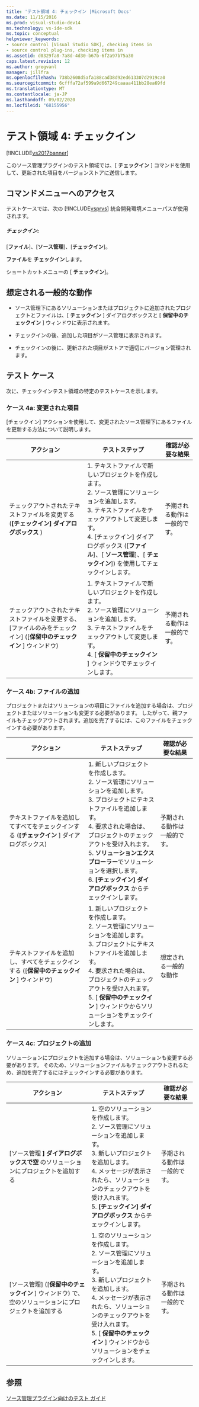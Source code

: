 ```yaml
---
title: 'テスト領域 4: チェックイン |Microsoft Docs'
ms.date: 11/15/2016
ms.prod: visual-studio-dev14
ms.technology: vs-ide-sdk
ms.topic: conceptual
helpviewer_keywords:
- source control [Visual Studio SDK], checking items in
- source control plug-ins, checking items in
ms.assetid: d0329fa8-7a8d-4d30-b67b-6f2a97b75a30
caps.latest.revision: 12
ms.author: gregvanl
manager: jillfra
ms.openlocfilehash: 738b2608d5afa188cad38d92ed613307d2919ca0
ms.sourcegitcommit: 6cfffa72af599a9d667249caaaa411bb28ea69fd
ms.translationtype: MT
ms.contentlocale: ja-JP
ms.lasthandoff: 09/02/2020
ms.locfileid: "68155956"
---
```

# <a name="test-area-4-check-in"></a>テスト領域 4: チェックイン
[!INCLUDE[vs2017banner](../../includes/vs2017banner.md)]

このソース管理プラグインのテスト領域では、[ **チェックイン** ] コマンドを使用して、更新された項目をバージョンストアに送信します。  
  
## <a name="command-menu-access"></a>コマンドメニューへのアクセス  
 テストケースでは、次の [!INCLUDE[vsprvs](../../includes/vsprvs-md.md)] 統合開発環境メニューパスが使用されます。  
  
##### <a name="check-in"></a>チェックイン:  
 [**ファイル**]、[**ソース管理**]、[**チェックイン**]。  
  
 **ファイル**を **チェックイン**します。  
  
 ショートカットメニューの [ **チェックイン**]。  
  
## <a name="common-expected-behavior"></a>想定される一般的な動作  
  
- ソース管理下にあるソリューションまたはプロジェクトに追加されたプロジェクトとファイルは、[ **チェックイン** ] ダイアログボックスと [ **保留中のチェックイン** ] ウィンドウに表示されます。  
  
- チェックインの後、追加した項目がソース管理に表示されます。  
  
- チェックインの後に、更新された項目がストアで適切にバージョン管理されます。  
  
## <a name="test-cases"></a>テスト ケース  
 次に、チェックインテスト領域の特定のテストケースを示します。  
  
### <a name="case-4a-modified-items"></a>ケース 4a: 変更された項目  
 [チェックイン] アクションを使用して、変更されたソース管理下にあるファイルを更新する方法について説明します。  
  
|アクション|テストステップ|確認が必要な結果|  
|------------|----------------|--------------------------------|  
|チェックアウトされたテキストファイルを変更する (**[チェックイン] ダイアログボックス** )|1. テキストファイルで新しいプロジェクトを作成します。<br />2. ソース管理にソリューションを追加します。<br />3. テキストファイルをチェックアウトして変更します。<br />4. [チェックイン] ダイアログボックス ([**ファイル**]、[ **ソース管理**]、[ **チェックイン**]) を使用してチェックインします。|予期される動作は一般的です。|  
|チェックアウトされたテキストファイルを変更する、[ファイルのみをチェックイン] ([**保留中のチェックイン** ] ウィンドウ)|1. テキストファイルで新しいプロジェクトを作成します。<br />2. ソース管理にソリューションを追加します。<br />3. テキストファイルをチェックアウトして変更します。<br />4. [ **保留中のチェックイン** ] ウィンドウでチェックインします。|予期される動作は一般的です。|  
  
### <a name="case-4b-adding-files"></a>ケース 4b: ファイルの追加  
 プロジェクトまたはソリューションの項目にファイルを追加する場合は、プロジェクトまたはソリューションも変更する必要があります。 したがって、親ファイルもチェックアウトされます。追加を完了するには、このファイルをチェックインする必要があります。  
  
|アクション|テストステップ|確認が必要な結果|  
|------------|----------------|--------------------------------|  
|テキストファイルを追加してすべてをチェックインする (**[チェックイン** ] ダイアログボックス)|1. 新しいプロジェクトを作成します。<br />2. ソース管理にソリューションを追加します。<br />3. プロジェクトにテキストファイルを追加します。<br />4. 要求された場合は、プロジェクトのチェックアウトを受け入れます。<br />5. **ソリューションエクスプローラー**でソリューションを選択します。<br />6. **[チェックイン] ダイアログボックス** からチェックインします。|予期される動作は一般的です。|  
|テキストファイルを追加し、すべてをチェックインする ([**保留中のチェックイン** ] ウィンドウ)|1. 新しいプロジェクトを作成します。<br />2. ソース管理にソリューションを追加します。<br />3. プロジェクトにテキストファイルを追加します。<br />4. 要求された場合は、プロジェクトのチェックアウトを受け入れます。<br />5. [ **保留中のチェックイン** ] ウィンドウからソリューションをチェックインします。|想定される一般的な動作|  
  
### <a name="case-4c-adding-projects"></a>ケース 4c: プロジェクトの追加  
 ソリューションにプロジェクトを追加する場合は、ソリューションも変更する必要があります。 そのため、ソリューションファイルもチェックアウトされるため、追加を完了するにはチェックインする必要があります。  
  
|アクション|テストステップ|確認が必要な結果|  
|------------|----------------|--------------------------------|  
|[ソース管理 **] ダイアログボックスで空** のソリューションにプロジェクトを追加する|1. 空のソリューションを作成します。<br />2. ソース管理にソリューションを追加します。<br />3. 新しいプロジェクトを追加します。<br />4. メッセージが表示されたら、ソリューションのチェックアウトを受け入れます。<br />5. **[チェックイン] ダイアログボックス** からチェックインします。|予期される動作は一般的です。|  
|[ソース管理] ([**保留中のチェックイン** ] ウィンドウ) で、空のソリューションにプロジェクトを追加する|1. 空のソリューションを作成します。<br />2. ソース管理にソリューションを追加します。<br />3. 新しいプロジェクトを追加します。<br />4. メッセージが表示されたら、ソリューションのチェックアウトを受け入れます。<br />5. [ **保留中のチェックイン** ] ウィンドウからソリューションをチェックインします。|予期される動作は一般的です。|  
  
## <a name="see-also"></a>参照  
 [ソース管理プラグイン向けのテスト ガイド](../../extensibility/internals/test-guide-for-source-control-plug-ins.md)
